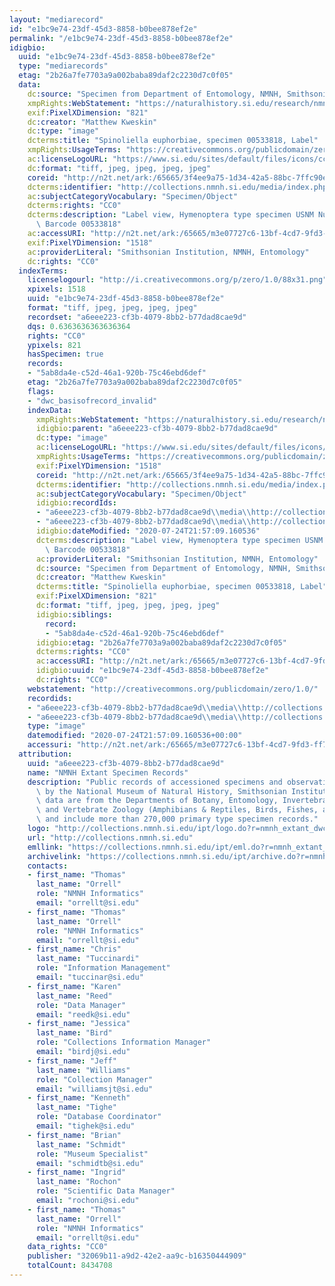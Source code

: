 ```yaml
---
layout: "mediarecord"
id: "e1bc9e74-23df-45d3-8858-b0bee878ef2e"
permalink: "/e1bc9e74-23df-45d3-8858-b0bee878ef2e"
idigbio:
  uuid: "e1bc9e74-23df-45d3-8858-b0bee878ef2e"
  type: "mediarecords"
  etag: "2b26a7fe7703a9a002baba89daf2c2230d7c0f05"
  data:
    dc:source: "Specimen from Department of Entomology, NMNH, Smithsonian"
    xmpRights:WebStatement: "https://naturalhistory.si.edu/research/nmnh-collections/museum-collections-policies"
    exif:PixelXDimension: "821"
    dc:creator: "Matthew Kweskin"
    dc:type: "image"
    dcterms:title: "Spinoliella euphorbiae, specimen 00533818, Label"
    xmpRights:UsageTerms: "https://creativecommons.org/publicdomain/zero/1.0/"
    ac:licenseLogoURL: "https://www.si.edu/sites/default/files/icons/cc0.svg"
    dc:format: "tiff, jpeg, jpeg, jpeg, jpeg"
    coreid: "http://n2t.net/ark:/65665/3f4ee9a75-1d34-42a5-88bc-7ffc90e82dcf"
    dcterms:identifier: "http://collections.nmnh.si.edu/media/index.php?irn=9119763"
    ac:subjectCategoryVocabulary: "Specimen/Object"
    dcterms:rights: "CC0"
    dcterms:description: "Label view, Hymenoptera type specimen USNM Number 29497,\
      \ Barcode 00533818"
    ac:accessURI: "http://n2t.net/ark:/65665/m3e07727c6-13bf-4cd7-9fd3-ff7b606954ed"
    exif:PixelYDimension: "1518"
    ac:providerLiteral: "Smithsonian Institution, NMNH, Entomology"
    dc:rights: "CC0"
  indexTerms:
    licenselogourl: "http://i.creativecommons.org/p/zero/1.0/88x31.png"
    xpixels: 1518
    uuid: "e1bc9e74-23df-45d3-8858-b0bee878ef2e"
    format: "tiff, jpeg, jpeg, jpeg, jpeg"
    recordset: "a6eee223-cf3b-4079-8bb2-b77dad8cae9d"
    dqs: 0.6363636363636364
    rights: "CC0"
    ypixels: 821
    hasSpecimen: true
    records:
    - "5ab8da4e-c52d-46a1-920b-75c46ebd6def"
    etag: "2b26a7fe7703a9a002baba89daf2c2230d7c0f05"
    flags:
    - "dwc_basisofrecord_invalid"
    indexData:
      xmpRights:WebStatement: "https://naturalhistory.si.edu/research/nmnh-collections/museum-collections-policies"
      idigbio:parent: "a6eee223-cf3b-4079-8bb2-b77dad8cae9d"
      dc:type: "image"
      ac:licenseLogoURL: "https://www.si.edu/sites/default/files/icons/cc0.svg"
      xmpRights:UsageTerms: "https://creativecommons.org/publicdomain/zero/1.0/"
      exif:PixelYDimension: "1518"
      coreid: "http://n2t.net/ark:/65665/3f4ee9a75-1d34-42a5-88bc-7ffc90e82dcf"
      dcterms:identifier: "http://collections.nmnh.si.edu/media/index.php?irn=9119763"
      ac:subjectCategoryVocabulary: "Specimen/Object"
      idigbio:recordIds:
      - "a6eee223-cf3b-4079-8bb2-b77dad8cae9d\\media\\http://collections.mnh.si.edu/media/index.php?irn=9119763"
      - "a6eee223-cf3b-4079-8bb2-b77dad8cae9d\\media\\http://collections.nmnh.si.edu/media/index.php?irn=9119763"
      idigbio:dateModified: "2020-07-24T21:57:09.160536"
      dcterms:description: "Label view, Hymenoptera type specimen USNM Number 29497,\
        \ Barcode 00533818"
      ac:providerLiteral: "Smithsonian Institution, NMNH, Entomology"
      dc:source: "Specimen from Department of Entomology, NMNH, Smithsonian"
      dc:creator: "Matthew Kweskin"
      dcterms:title: "Spinoliella euphorbiae, specimen 00533818, Label"
      exif:PixelXDimension: "821"
      dc:format: "tiff, jpeg, jpeg, jpeg, jpeg"
      idigbio:siblings:
        record:
        - "5ab8da4e-c52d-46a1-920b-75c46ebd6def"
      idigbio:etag: "2b26a7fe7703a9a002baba89daf2c2230d7c0f05"
      dcterms:rights: "CC0"
      ac:accessURI: "http://n2t.net/ark:/65665/m3e07727c6-13bf-4cd7-9fd3-ff7b606954ed"
      idigbio:uuid: "e1bc9e74-23df-45d3-8858-b0bee878ef2e"
      dc:rights: "CC0"
    webstatement: "http://creativecommons.org/publicdomain/zero/1.0/"
    recordids:
    - "a6eee223-cf3b-4079-8bb2-b77dad8cae9d\\media\\http://collections.mnh.si.edu/media/index.php?irn=9119763"
    - "a6eee223-cf3b-4079-8bb2-b77dad8cae9d\\media\\http://collections.nmnh.si.edu/media/index.php?irn=9119763"
    type: "image"
    datemodified: "2020-07-24T21:57:09.160536+00:00"
    accessuri: "http://n2t.net/ark:/65665/m3e07727c6-13bf-4cd7-9fd3-ff7b606954ed"
  attribution:
    uuid: "a6eee223-cf3b-4079-8bb2-b77dad8cae9d"
    name: "NMNH Extant Specimen Records"
    description: "Public records of accessioned specimens and observations curated\
      \ by the National Museum of Natural History, Smithsonian Institution. These\
      \ data are from the Departments of Botany, Entomology, Invertebrate Zoology\
      \ and Vertebrate Zoology (Amphibians & Reptiles, Birds, Fishes, and Mammals)\
      \ and include more than 270,000 primary type specimen records."
    logo: "http://collections.nmnh.si.edu/ipt/logo.do?r=nmnh_extant_dwc-a"
    url: "http://collections.nmnh.si.edu"
    emllink: "https://collections.nmnh.si.edu/ipt/eml.do?r=nmnh_extant_dwc-a"
    archivelink: "https://collections.nmnh.si.edu/ipt/archive.do?r=nmnh_extant_dwc-a"
    contacts:
    - first_name: "Thomas"
      last_name: "Orrell"
      role: "NMNH Informatics"
      email: "orrellt@si.edu"
    - first_name: "Thomas"
      last_name: "Orrell"
      role: "NMNH Informatics"
      email: "orrellt@si.edu"
    - first_name: "Chris"
      last_name: "Tuccinardi"
      role: "Information Management"
      email: "tuccinar@si.edu"
    - first_name: "Karen"
      last_name: "Reed"
      role: "Data Manager"
      email: "reedk@si.edu"
    - first_name: "Jessica"
      last_name: "Bird"
      role: "Collections Information Manager"
      email: "birdj@si.edu"
    - first_name: "Jeff"
      last_name: "Williams"
      role: "Collection Manager"
      email: "williamsjt@si.edu"
    - first_name: "Kenneth"
      last_name: "Tighe"
      role: "Database Coordinator"
      email: "tighek@si.edu"
    - first_name: "Brian"
      last_name: "Schmidt"
      role: "Museum Specialist"
      email: "schmidtb@si.edu"
    - first_name: "Ingrid"
      last_name: "Rochon"
      role: "Scientific Data Manager"
      email: "rochoni@si.edu"
    - first_name: "Thomas"
      last_name: "Orrell"
      role: "NMNH Informatics"
      email: "orrellt@si.edu"
    data_rights: "CC0"
    publisher: "32069b11-a9d2-42e2-aa9c-b16350444909"
    totalCount: 8434708
---
```

